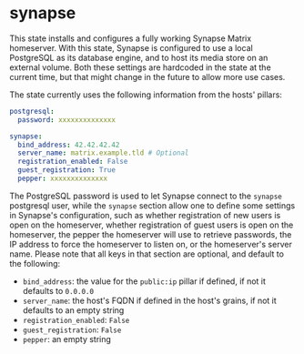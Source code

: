 # synapse

This state installs and configures a fully working Synapse Matrix homeserver. With this state, Synapse is configured to use a local PostgreSQL as its database engine, and to host its media store on an external volume. Both these settings are hardcoded in the state at the current time, but that might change in the future to allow more use cases.

The state currently uses the following information from the hosts' pillars:

```yaml
postgresql:
  password: xxxxxxxxxxxxxx

synapse:
  bind_address: 42.42.42.42
  server_name: matrix.example.tld # Optional
  registration_enabled: False
  guest_registration: True
  pepper: xxxxxxxxxxxxxx
```

The PostgreSQL password is used to let Synapse connect to the `synapse` postgresql user, while the `synapse` section allow one to define some settings in Synapse's configuration, such as whether registration of new users is open on the homeserver, whether registration of guest users is open on the homeserver, the pepper the homeserver will use to retrieve passwords, the IP address to force the homeserver to listen on, or the homeserver's server name. Please note that all keys in that section are optional, and default to the following:

* `bind_address`: the value for the `public:ip` pillar if defined, if not it defaults to `0.0.0.0`
* `server_name`: the host's FQDN if defined in the host's grains, if not it defaults to an empty string
* `registration_enabled`: `False`
* `guest_registration`: `False`
* `pepper`: an empty string
